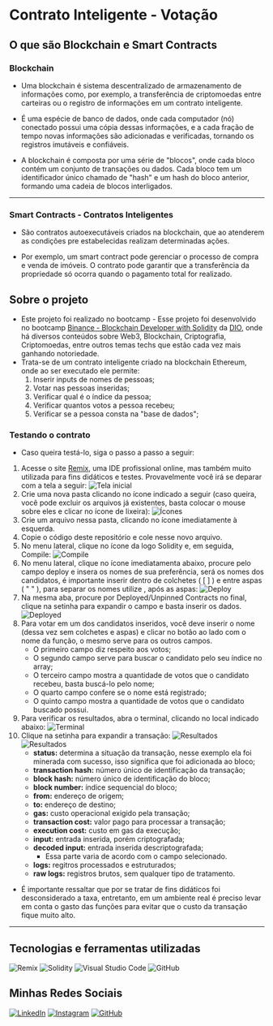 # Contrato Inteligente - Votação

## O que são Blockchain e Smart Contracts 

### Blockchain

- Uma blockchain é sistema descentralizado de armazenamento de informações como, por exemplo, a transferência de criptomoedas entre carteiras ou o registro de informações em um contrato inteligente. 

- É uma espécie de banco de dados, onde cada computador (nó) conectado possui uma cópia dessas informações, e a cada fração de tempo novas informações são adicionadas e verificadas, tornando os registros imutáveis e confiáveis.

- A blockchain é composta por uma série de "blocos", onde cada bloco contém um conjunto de transações ou dados. Cada bloco tem um identificador único chamado de "hash" e um hash do bloco anterior, formando uma cadeia de blocos interligados.

---

### Smart Contracts - Contratos Inteligentes

- São contratos autoexecutáveis criados na blockchain, que ao atenderem as condições pre estabelecidas realizam determinadas ações.

- Por exemplo, um smart contract pode gerenciar o processo de compra e venda de imóveis. O contrato pode garantir que a transferência da propriedade só ocorra quando o pagamento total for realizado.

## Sobre o projeto

- Este projeto foi realizado no bootcamp - Esse projeto foi desenvolvido no bootcamp [Binance - Blockchain Developer with Solidity](https://www.dio.me/bootcamp/coding-the-future-blockchain-developer-with-solidity) da [DIO](https://www.dio.me/), onde há diversos conteúdos sobre Web3, Blockchain, Criptografia, Criptomoedas, entre outros temas techs que estão cada vez mais ganhando notoriedade.
- Trata-se de um contrato inteligente criado na blockchain Ethereum, onde ao ser executado ele permite:
    1. Inserir inputs de nomes de pessoas;
    2. Votar nas pessoas inseridas;
    3. Verificar qual é o índice da pessoa;
    4. Verificar quantos votos a pessoa recebeu;
    5. Verificar se a pessoa consta na "base de dados";

### Testando o contrato
- Caso queira testá-lo, siga o passo a passo a seguir:
1. Acesse o site [Remix](https://remix.ethereum.org/), uma IDE profissional online, mas também muito utilizada para fins didáticos e testes. Provavelmente você irá se deparar com a tela a seguir: 
    ![Tela inicial](assets/Smart%20Contract%20DIO%20-%201.png)
2. Crie uma nova pasta clicando no ícone indicado a seguir (caso queira, você pode excluir os arquivos já existentes, basta colocar o mouse sobre eles e clicar no ícone de lixeira):
    ![Ícones](assets/Smart%20Contract%20DIO%20-%202.png)
3. Crie um arquivo nessa pasta, clicando no ícone imediatamente à esquerda.
4. Copie o código deste repositório e cole nesse novo arquivo.
5. No menu lateral, clique no ícone da logo Solidity e, em seguida, Compile:
    ![Compile](assets/Smart%20Contract%20DIO%20-%203.png)
6. No menu lateral, clique no ícone imediatamenta abaixo, procure pelo campo deploy e insera os nomes de sua preferência, será os nomes dos candidatos, é importante inserir dentro de colchetes ( [ ] ) e entre aspas ( " " ), para separar os nomes utilize , após as aspas:
    ![Deploy](assets/Smart%20Contract%20DIO%20-%204.png)
7. Na mesma aba, procure por Deployed/Unpinned Contracts no final, clique na setinha para expandir o campo e basta inserir os dados. 
    ![Deployed](assets/Smart%20Contract%20DIO%20-%205.png)
8. Para votar em um dos candidatos inseridos, você deve inserir o nome (dessa vez sem colchetes e aspas) e clicar no botão ao lado com o nome da função, o mesmo serve para os outros campos.
    -  O primeiro campo diz respeito aos votos;
    - O segundo campo serve para buscar o candidato pelo seu índice no array;
    - O terceiro campo mostra a quantidade de votos que o candidato recebeu, basta buscá-lo pelo nome;
    - O quarto campo confere se o nome está registrado;
    - O quinto campo mostra a quantidade de votos que o candidato buscado possui.
9. Para verificar os resultados, abra o terminal, clicando no local indicado abaixo:
    ![Terminal](assets/Smart%20Contract%20DIO%20-%206.png)
10. Clique na setinha para expandir a transação:
    ![Resultados](assets/Smart%20Contract%20DIO%20-%207.png)
    ![Resultados](assets/Smart%20Contract%20DIO%20-%208.png)
    - **status:** determina a situação da transação, nesse exemplo ela foi minerada com sucesso, isso significa que foi adicionada ao bloco;
    - **transaction hash:** número único de identificação da transação;
    - **block hash:** número único de identificação do bloco;
    - **block number:** índice sequencial do bloco;
    - **from:** endereço de origem;
    - **to:** endereço de destino;
    - **gas:** custo operacional exigido pela transação;
    - **transaction cost:** valor pago para processar a transação;
    - **execution cost:** custo em gas da execução;
    - **input:** entrada inserida, porém criptografada;
    - **decoded input:** entrada inserida descriptografada;
        - Essa parte varia de acordo com o campo selecionado.
    - **logs:** regitros processados e estruturados;
    - **raw logs:** registros brutos, sem qualquer tipo de tratamento.

- É importante ressaltar que por se tratar de fins didáticos foi desconsiderado a taxa, entretanto, em um ambiente real é preciso levar em conta o gasto das funções para evitar que o custo da transação fique muito alto.

---

## Tecnologias e ferramentas utilizadas
![Remix](https://img.shields.io/badge/remix-%23000.svg?style=for-the-badge&logo=remix&logoColor=white)
![Solidity](https://img.shields.io/badge/Solidity-%23363636.svg?style=for-the-badge&logo=solidity&logoColor=white)
![Visual Studio Code](https://img.shields.io/badge/Visual%20Studio%20Code-0078d7.svg?style=for-the-badge&logo=visual-studio-code&logoColor=white)
![GitHub](https://img.shields.io/badge/github-%23121011.svg?style=for-the-badge&logo=github&logoColor=white)



## Minhas Redes Sociais

[![LinkedIn](https://img.shields.io/badge/LinkedIn-0077B5?style=for-the-badge&logo=linkedin&logoColor=white)](https://www.linkedin.com/in/rasec-silva/)
[![Instagram](https://img.shields.io/badge/-Instagram-%23E4405F?style=for-the-badge&logo=instagram&logoColor=white)](https://www.instagram.com/rasec1921/)
[![GitHub](https://img.shields.io/badge/GitHub-100000?style=for-the-badge&logo=github&logoColor=white)](https://github.com/GitAkzo)